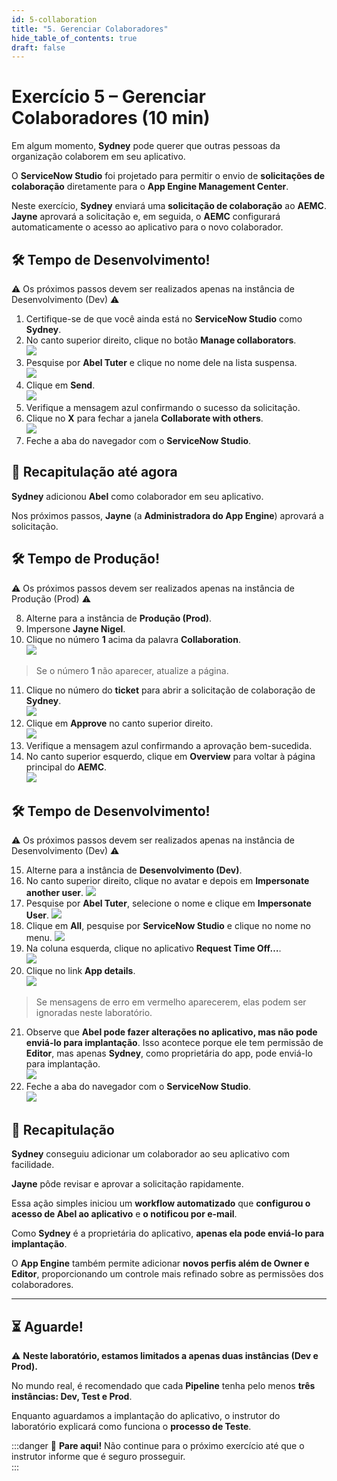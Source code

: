 ```yaml
---
id: 5-collaboration
title: "5. Gerenciar Colaboradores"
hide_table_of_contents: true
draft: false
---
```


# Exercício 5 – Gerenciar Colaboradores (10 min)

Em algum momento, **Sydney** pode querer que outras pessoas da organização colaborem em seu aplicativo.  

O **ServiceNow Studio** foi projetado para permitir o envio de **solicitações de colaboração** diretamente para o **App Engine Management Center**.  

Neste exercício, **Sydney** enviará uma **solicitação de colaboração** ao **AEMC**. **Jayne** aprovará a solicitação e, em seguida, o **AEMC** configurará automaticamente o acesso ao aplicativo para o novo colaborador.  

## 🛠️ Tempo de Desenvolvimento!  

<div class="dev-badge">⚠️ Os próximos passos devem ser realizados apenas na instância de Desenvolvimento (Dev) ⚠️ </div> 

1. Certifique-se de que você ainda está no **ServiceNow Studio** como **Sydney**.  
2. No canto superior direito, clique no botão **Manage collaborators**.  
   ![](../images/2025-02-11-14-16-59.png)
3. Pesquise por **Abel Tuter** e clique no nome dele na lista suspensa.  
   ![](../images/2025-02-11-14-17-05.png)
4. Clique em **Send**.  
   ![](../images/2025-02-11-14-17-12.png)
5. Verifique a mensagem azul confirmando o sucesso da solicitação.  
6. Clique no **X** para fechar a janela **Collaborate with others**.  
   ![](../images/2025-02-11-14-17-19.png)
7. Feche a aba do navegador com o **ServiceNow Studio**.  

## 🎯 Recapitulação até agora  

**Sydney** adicionou **Abel** como colaborador em seu aplicativo.  

Nos próximos passos, **Jayne** (a **Administradora do App Engine**) aprovará a solicitação.  

## 🛠️ Tempo de Produção!  

<div class="prod-badge">⚠️ Os próximos passos devem ser realizados apenas na instância de Produção (Prod) ⚠️</div> 

8. Alterne para a instância de **Produção (Prod)**.  
9. Impersone **Jayne Nigel**.  
10. Clique no número **1** acima da palavra **Collaboration**.  
    ![](../images/2025-02-11-14-17-33.png)
   > Se o número **1** não aparecer, atualize a página.  

11. Clique no número do **ticket** para abrir a solicitação de colaboração de **Sydney**.  
    ![](../images/2025-02-11-14-17-40.png)
12. Clique em **Approve** no canto superior direito.  
    ![](../images/2025-02-11-14-17-46.png)
13. Verifique a mensagem azul confirmando a aprovação bem-sucedida.  
14. No canto superior esquerdo, clique em **Overview** para voltar à página principal do **AEMC**.  
    ![](../images/2025-02-11-14-17-53.png)

## 🛠️ Tempo de Desenvolvimento!  

<div class="dev-badge">⚠️ Os próximos passos devem ser realizados apenas na instância de Desenvolvimento (Dev) ⚠️ </div> 

15. Alterne para a instância de **Desenvolvimento (Dev)**.  
16. No canto superior direito, clique no avatar e depois em **Impersonate another user**.
    ![](../images/2025-02-11-14-18-08.png)  
17. Pesquise por **Abel Tuter**, selecione o nome e clique em **Impersonate User**. 
    ![](../images/2025-02-11-14-18-14.png) 
18. Clique em **All**, pesquise por **ServiceNow Studio** e clique no nome no menu. 
    ![](../images/2025-02-11-14-18-20.png) 
19. Na coluna esquerda, clique no aplicativo **Request Time Off…**.  
    ![](../images/2025-02-11-14-18-28.png)
20. Clique no link **App details**.  
    ![](../images/2025-02-11-14-18-34.png)

   > Se mensagens de erro em vermelho aparecerem, elas podem ser ignoradas neste laboratório.  

21. Observe que **Abel pode fazer alterações no aplicativo, mas não pode enviá-lo para implantação**. Isso acontece porque ele tem permissão de **Editor**, mas apenas **Sydney**, como proprietária do app, pode enviá-lo para implantação.  
    ![](../images/2025-02-11-14-18-42.png)
22. Feche a aba do navegador com o **ServiceNow Studio**.  
    ![](../images/2025-02-11-14-18-47.png)

## 🎯 Recapitulação  

**Sydney** conseguiu adicionar um colaborador ao seu aplicativo com facilidade.  

**Jayne** pôde revisar e aprovar a solicitação rapidamente.  

Essa ação simples iniciou um **workflow automatizado** que **configurou o acesso de Abel ao aplicativo** e **o notificou por e-mail**.  

Como **Sydney** é a proprietária do aplicativo, **apenas ela pode enviá-lo para implantação**.  

O **App Engine** também permite adicionar **novos perfis além de Owner e Editor**, proporcionando um controle mais refinado sobre as permissões dos colaboradores.  

---

## ⏳ **Aguarde!**  

⚠️ **Neste laboratório, estamos limitados a apenas duas instâncias (Dev e Prod).**  

No mundo real, é recomendado que cada **Pipeline** tenha pelo menos **três instâncias: Dev, Test e Prod**.  

Enquanto aguardamos a implantação do aplicativo, o instrutor do laboratório explicará como funciona o **processo de Teste**.  

:::danger
🚫 **Pare aqui!** Não continue para o próximo exercício até que o instrutor informe que é seguro prosseguir.  
:::